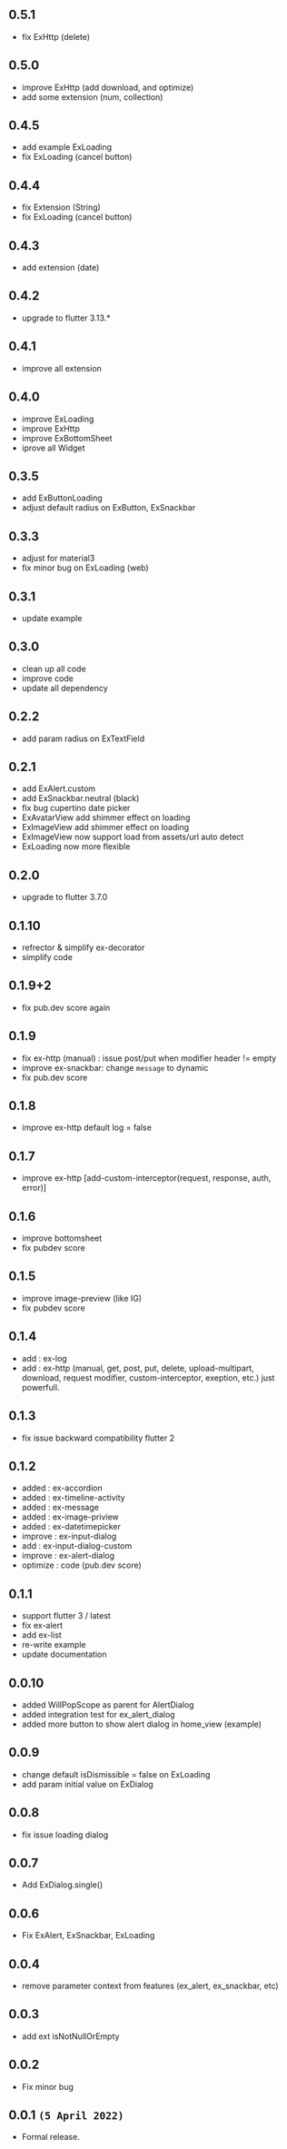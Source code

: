 ## 0.5.1
* fix ExHttp (delete)

## 0.5.0
* improve ExHttp (add download, and optimize)
* add some extension (num, collection)

## 0.4.5
* add example ExLoading
* fix ExLoading (cancel button)

## 0.4.4
* fix Extension (String)
* fix ExLoading (cancel button)

## 0.4.3
* add extension (date)

## 0.4.2
* upgrade to flutter 3.13.*

## 0.4.1
* improve all extension

## 0.4.0
* improve ExLoading
* improve ExHttp
* improve ExBottomSheet
* iprove all Widget

## 0.3.5
* add ExButtonLoading
* adjust default radius on ExButton, ExSnackbar


## 0.3.3
* adjust for material3
* fix minor bug on ExLoading (web)


## 0.3.1
* update example

## 0.3.0
* clean up all code
* improve code
* update all dependency

## 0.2.2
* add param radius on ExTextField
## 0.2.1
* add ExAlert.custom
* add ExSnackbar.neutral (black)
* fix bug cupertino date picker
* ExAvatarView add shimmer effect on loading
* ExImageView add shimmer effect on loading
* ExImageView now support load from assets/url auto detect
* ExLoading now more flexible
## 0.2.0
* upgrade to flutter 3.7.0
## 0.1.10
* refrector & simplify ex-decorator
* simplify code
## 0.1.9+2
* fix pub.dev score again
## 0.1.9
* fix ex-http (manual) : issue post/put when modifier header != empty
* improve ex-snackbar: change `message` to dynamic 
* fix pub.dev score
## 0.1.8
* improve ex-http default log = false
## 0.1.7
* improve ex-http [add-custom-interceptor(request, response, auth, error)]
## 0.1.6
* improve bottomsheet
* fix pubdev score
## 0.1.5
* improve image-preview (like IG)
* fix pubdev score
## 0.1.4
* add : ex-log
* add : ex-http (manual, get, post, put, delete, upload-multipart, download, request modifier, custom-interceptor, exeption, etc.) just powerfull.
## 0.1.3
* fix issue backward compatibility flutter 2
## 0.1.2
* added     : ex-accordion
* added     : ex-timeline-activity
* added     : ex-message
* added     : ex-image-priview
* added     : ex-datetimepicker
* improve   : ex-input-dialog
* add       : ex-input-dialog-custom
* improve   : ex-alert-dialog
* optimize  : code (pub.dev score)
## 0.1.1
* support flutter 3 / latest
* fix ex-alert
* add ex-list
* re-write example
* update documentation
## 0.0.10
* added WillPopScope as parent for AlertDialog
* added integration test for ex_alert_dialog
* added more button to show alert dialog in home_view (example)
## 0.0.9
* change default isDismissible = false on ExLoading
* add param initial value on ExDialog
## 0.0.8
* fix issue loading dialog
## 0.0.7
* Add ExDialog.single()
## 0.0.6
* Fix ExAlert, ExSnackbar, ExLoading
## 0.0.4
* remove parameter context from features (ex_alert, ex_snackbar, etc)
## 0.0.3
* add ext isNotNullOrEmpty
## 0.0.2
* Fix minor bug
## 0.0.1 `(5 April 2022)`
* Formal release.